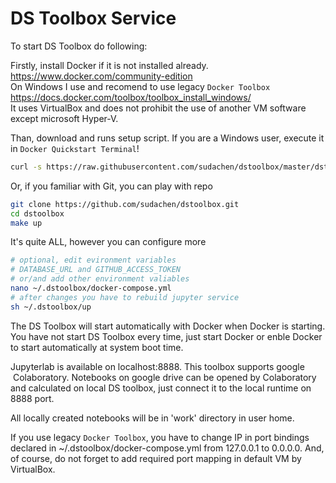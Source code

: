 # DS Toolbox Service

To start DS Toolbox do following:

Firstly, install Docker if it is not installed already.
https://www.docker.com/community-edition   
On Windows I use and recomend to use legacy `Docker Toolbox` https://docs.docker.com/toolbox/toolbox_install_windows/   
It uses VirtualBox and does not prohibit the use of another VM software except microsoft Hyper-V. 

Than, download and runs setup script. If you are a Windows user, execute it in `Docker Quickstart Terminal`!
```sh
curl -s https://raw.githubusercontent.com/sudachen/dstoolbox/master/dstoolbox-setup.sh | sh
```

Or, if you familiar with Git, you can play with repo

```sh
git clone https://github.com/sudachen/dstoolbox.git
cd dstoolbox
make up
```

It's quite ALL, however you can configure more

```sh
# optional, edit evironment variables 
# DATABASE_URL and GITHUB_ACCESS_TOKEN
# or/and add other environment valiables
nano ~/.dstoolbox/docker-compose.yml
# after changes you have to rebuild jupyter service
sh ~/.dstoolbox/up
````

The DS Toolbox will start automatically with Docker when Docker is starting. You have not start DS Toolbox every time, just start Docker or enble Docker to start automatically at system boot time.

Jupyterlab is available on localhost:8888. This toolbox supports google  Colaboratory. Notebooks on google drive can be opened by Colaboratory and calculated on local DS toolbox, just connect it to the local runtime on 8888 port.

All locally created notebooks will be in 'work' directory in user home. 

If you use legacy `Docker Toolbox`, you have to change IP in port bindings declared in ~/.dstoolbox/docker-compose.yml from 127.0.0.1 to 0.0.0.0. And, of course, do not forget to add required port mapping in default VM by VirtualBox.
